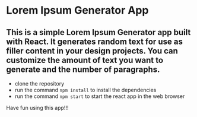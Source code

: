 # Lorem Ipsum Generator App
## This is a simple Lorem Ipsum Generator app built with React. It generates random text for use as filler content in your design projects. You can customize the amount of text you want to generate and the number of paragraphs.

* clone the repository
* run the command `npm install` to install the dependencies
* run the command `npm start` to start the react app in the web browser


Have fun using this app!!!